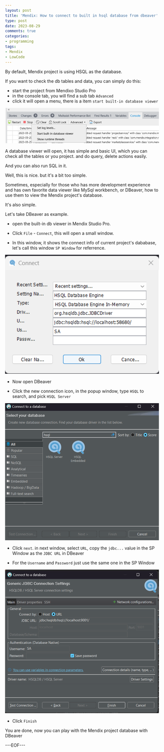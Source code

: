 ```yaml
---
layout: post
title: 'Mendix: How to connect to built in hsql database from dbeaver'
type: post
date: 2023-08-29
comments: true
categories:
- programming
tags:
- Mendix
- LowCode
---
```


By default, Mendix project is using HSQL as the database. 

If you want to check the db tables and data, you can simply do this:

- start the project from Mendixo Studio Pro
- in the console tab, you will find a sub tab `Advanced`
- click it will open a menu, there is a item `start built-in database viewer`

<img src="../img/image.png" alt="Open databaseviewer" width="550px">

A database viewer will open, it has simple and basic UI, which you can check all the tables or you project. and do query, delete actions easily.

And you can also run SQL in it.

Well, this is nice. but it's a bit too simple. 

Sometimes, especially for those who has more development experience and has own favorite data viewer like MySql workbench, or DBeaver, how to use them to view the Mendix project's database.

It's also simple.

Let's take DBeaver as example.

- open the built-in db viewer in Mendix Studio Pro.

- Click `File` - `Connect`, this will open a small window. 

- In this window, it shows the connect info of current project's dababase, let's call this window `SP Window` for referrence. 

<img src="../img/image-2.png" alt="db connection info" width="550px">

- Now open DBeaver

- Click the new connection icon, in the popup window, type `HSQL` to search, and pick `HSQL Server`

<img src="../img/image-1.png" alt="Dbeaver" width="550px">

- Click `next`. in next window, select `URL`, copy the `jdbc...` value in the SP Window as the `JDBC URL` in DBeaver

- For the `Username` and `Password` just use the same one in the SP Window

<img src="../img/image-3.png" alt="modal_button_close_page" width="550px">

- Click `Finish`

You are done, now you can play with the Mendix project database with DBeaver


---EOF---